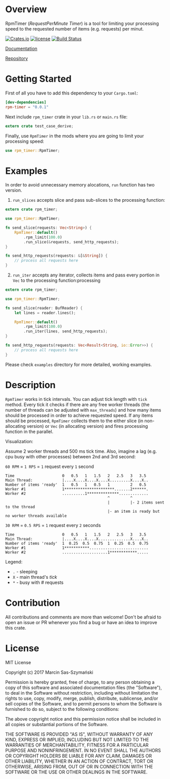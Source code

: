 # Overview
RpmTimer (_RequestPerMinute Timer_) is a tool for limiting your processing speed to the requested number of items (e.g. requests) per minut.

[![Crates.io](https://img.shields.io/crates/v/rpm-timer.svg)](https://crates.io/crates/rpm-timer)
[![license](http://img.shields.io/badge/license-MIT-blue.svg)](https://github.com/kbknapp/clap-rs/blob/master/LICENSE-MIT)
[![Build Status](https://travis-ci.org/synek317/rpm-timer.svg?branch=master)](https://travis-ci.org/synek317/rpm-timer)

[Documentation](https://docs.rs/rpm-timer/)

[Repository](https://github.com/synek317/rpm-timer)

# Getting Started

First of all you have to add this dependency to your `Cargo.toml`:

```toml
[dev-dependencies]
rpm-timer = "0.0.1"
```

Next include `rpm_timer` crate in your `lib.rs` or `main.rs` file:

```rust
extern crate test_case_derive;
```

Finally, use `RpmTimer` in the mods where you are going to limit your processing speed:

```rust
use rpm_timer::RpmTimer;
```

# Examples

In order to avoid unnecessary memory alocations, `run` function has two version.

1. `run_slices` accepts slice and pass sub-slices to the processing function:

```rust
extern crate rpm_timer;

use rpm_timer::RpmTimer;

fn send_slice(requests: Vec<String>) {
    RpmTimer::default()
        .rpm_limit(100.0)
        .run_slice(&requests, send_http_requests);
}

fn send_http_requests(requests: &[&String]) {
    // process all requests here
}
```

2. `run_iter` accepts any iterator, collects items and pass every portion in `Vec` to the processing function:processing

```rust
extern crate rpm_timer;

use rpm_timer::RpmTimer;

fn send_slice(reader: BufReader) {
    let lines = reader.lines();

    RpmTimer::default()
        .rpm_limit(100.0)
        .run_iter(lines, send_http_requests);
}

fn send_http_requests(requests: Vec<Result<String, io::Error>>) {
    // process all requests here
}
```

Please check `examples` directory for more detailed, working examples.

# Description

`RpmTimer` works in tick intervals. You can adjust tick length with `tick` method. Every tick it checks if there are any free worker threads (the number of threads can be adjusted with `max_threads`) and how many items should  be processed in order to achieve requested speed. If any items should be processed, `RpmTimer` collects them to the either slice (in non-allocating version) or `Vec` (in allocating version) and fires processing function in the parallel.

Visualization:

Assume 2 worker threads and 500 ms tick time. Also, imagine a lag (e.g. cpu busy with other processes) between 2nd and 3rd second:

`60 RPM` = `1 RPS` = `1` request every `1` second
```
Time                     0   0.5   1   1.5   2   2.5   3   3.5
Main Thread:             |....X....X....X....X.........X....X..
Number of items 'ready'  1   0.5   1   0.5   1         2   0.5
Worker #1                1**********************.......2******.
Worker #2                ..........1**************.............
                                             ^         ^
                                             |         |- 2 items sent to the thread
                                             |- an item is ready but no worker threads available

```

`30 RPM` = `0.5 RPS` = `1` request every `2` seconds
```
Time                     0   0.5   1   1.5   2   2.5   3   3.5
Main Thread:             |....X....X....X..............X....X..
Number of items 'ready'  1  0.25  0.5  0.75  1  0.25  0.5  0.75
Worker #1                1***********..........................
Worker #2                ....................1************.....
```

Legend:
- `.` - sleeping
- `X` - main thread's _tick_
- `*` - busy with # requests

# Contribution

All contributions and comments are more than welcome! Don't be afraid to open an issue or PR whenever you find a bug or have an idea to improve this crate.

# License

MIT License

Copyright (c) 2017 Marcin Sas-Szymański

Permission is hereby granted, free of charge, to any person obtaining a copy
of this software and associated documentation files (the "Software"), to deal
in the Software without restriction, including without limitation the rights
to use, copy, modify, merge, publish, distribute, sublicense, and/or sell
copies of the Software, and to permit persons to whom the Software is
furnished to do so, subject to the following conditions:

The above copyright notice and this permission notice shall be included in all
copies or substantial portions of the Software.

THE SOFTWARE IS PROVIDED "AS IS", WITHOUT WARRANTY OF ANY KIND, EXPRESS OR
IMPLIED, INCLUDING BUT NOT LIMITED TO THE WARRANTIES OF MERCHANTABILITY,
FITNESS FOR A PARTICULAR PURPOSE AND NONINFRINGEMENT. IN NO EVENT SHALL THE
AUTHORS OR COPYRIGHT HOLDERS BE LIABLE FOR ANY CLAIM, DAMAGES OR OTHER
LIABILITY, WHETHER IN AN ACTION OF CONTRACT, TORT OR OTHERWISE, ARISING FROM,
OUT OF OR IN CONNECTION WITH THE SOFTWARE OR THE USE OR OTHER DEALINGS IN THE
SOFTWARE.
